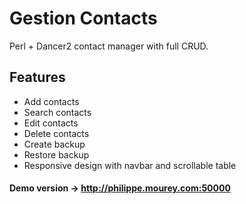 # Gestion Contacts

Perl + Dancer2 contact manager with full CRUD.

## Features

- Add contacts
- Search contacts
- Edit contacts
- Delete contacts
- Create backup
- Restore backup
- Responsive design with navbar and scrollable table

#### Demo version -> http://philippe.mourey.com:50000